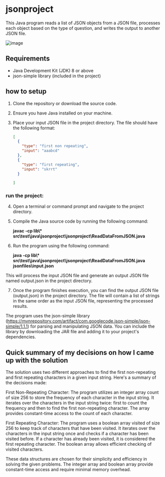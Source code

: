 # jsonproject

This Java program reads a list of JSON objects from a JSON file, processes each object based on the type of question, and writes the output to another JSON file.

![image](https://github.com/MOHDSAMIULLAH/JSON-project/assets/91786605/822b26e7-b6c9-4c8e-85c5-37b51ee36352)



## Requirements

- Java Development Kit (JDK) 8 or above
- json-simple library (included in the project)

## how to setup

1. Clone the repository or download the source code.

2. Ensure you have Java installed on your machine.

3. Place your input JSON file in the project directory. The file should have the following format:

   ```json
   [
     {
       "type": "first non repeating",
       "input": "aaabcd"
     },
     {
       "type": "first repeating",
       "input": "skrrt"
     }
     
   ]

### run the project:
4. Open a terminal or command prompt and navigate to the project directory.

5. Compile the Java source code by running the following command:</br>

      <b>javac -cp lib\\* src\test\java\jsonproject\jsonproject\ReadDataFromJSON.java</b>

6. Run the program using the following command:
    
   <b> java -cp lib\\* src\test\java\jsonproject\jsonproject\ReadDataFromJSON.java jsonfiles\input.json</b></br>
   
This will process the input JSON file and generate an output JSON file named output.json in the project directory.

7. Once the program finishes execution, you can find the output JSON file (output.json) in the project directory. The file will contain a list of strings in the same order as the input JSON file, representing the processed results.

The program uses the json-simple library (https://mvnrepository.com/artifact/com.googlecode.json-simple/json-simple/1.1.1) for parsing and manipulating JSON data. You can include the library by downloading the JAR file and adding it to your project's dependencies.

##  Quick summary of my decisions on how I came up with the solution
The solution uses two different approaches to find the first non-repeating and first repeating characters in a given input string. Here's a summary of the decisions made:

First Non-Repeating Character: The program utilizes an integer array count of size 256 to store the frequency of each character in the input string. It iterates over the characters in the input string twice: first to count the frequency and then to find the first non-repeating character. The array provides constant-time access to the count of each character.

First Repeating Character: The program uses a boolean array visited of size 256 to keep track of characters that have been visited. It iterates over the characters in the input string once and checks if a character has been visited before. If a character has already been visited, it is considered the first repeating character. The boolean array allows efficient checking of visited characters.

<p>These data structures are chosen for their simplicity and efficiency in solving the given problems. The integer array and boolean array provide constant-time access and require minimal memory overhead.</p>
